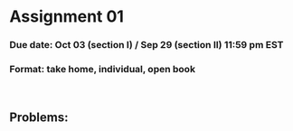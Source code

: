 # Assignment 01

### Due date: Oct 03 (section I) / Sep 29 (section II) **11:59 pm EST**

### Format: take home, individual, open book

<br>

## Problems:
